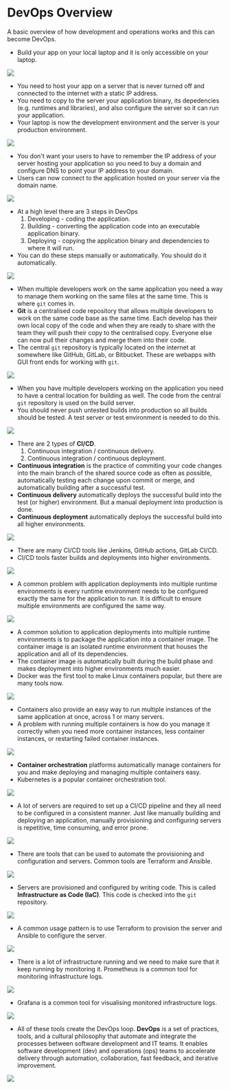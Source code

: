 # DevOps Overview

A basic overview of how development and operations works and this can become DevOps.

* Build your app on your local laptop and it is only accessible on your laptop.

![](images/devops01.png)

* You need to host your app on a server that is never turned off and connected to the internet with a static IP address.
* You need to copy to the server  your application binary, its depedencies (e.g. runtimes and libraries), and also configure the server so it can run your application.
* Your laptop is now the development environment and the server is your production environment.

![](images/devops02.png)

* You don't want your users to have to remember the IP address of your server hosting your application so you need to buy a domain and configure DNS to point your IP address to your domain.
* Users can now connect to the application hosted on your server via the domain name.

![](images/devops03.png)

* At a high level there are 3 steps in DevOps
  1. Developing - coding the application.
  2. Building - converting the application code into an executable application binary.
  3. Deploying - copying the application binary and dependencies to where it will run.
* You can do these steps manually or automatically. You should do it automatically.

![](images/devops04.png)

* When multiple developers work on the same application you need a way to manage them working on the same files at the same time. This is where `git` comes in.
* **Git** is a centralised code repository that allows multiple developers to work on the same code base as the same time. Each develop has their own local copy of the code and when they are ready to share with the team they will push their copy to the centralised copy. Everyone else can now pull their changes and merge them into their code.
* The central `git` repository is typically located on the internet at somewhere like GitHub, GitLab, or Bitbucket. These are webapps with GUI front ends for working with `git`.

![](images/devops05.png)

* When you have multiple developers working on the application you need to have a central location for building as well. The code from the central `git` repository is used on the build server.
* You should never push untested builds into production so all builds should be tested. A test server or test environment is needed to do this.

![](images/devops06.png)

* There are 2 types of **CI/CD**.
  1. Continuous integration / continuous delivery.
  2. Continuous integration / continuous deployment.
* **Continuous integration** is the practice of commiting your code changes into the main branch of the shared source code as often as possible, automatically testing each change upon commit or merge, and automatically building after a successful test.
* **Continuous delivery** automatically deploys the successful build into the test (or higher) environment. But a manual deployment into production is done.
* **Continuous deployment** automatically deploys the successful build into all higher environments.

![](images/devops07.png)

* There are many CI/CD tools like Jenkins, GitHub actions, GitLab CI/CD.
* CI/CD tools faster builds and deployments into higher environments.

![](images/devops08.png)

* A common problem with application deployments into multiple runtime environments is every runtime environment needs to be configured exactly the same for the application to run. It is difficult to ensure multiple environments are configured the same way.

![](images/devops09.png)

* A common solution to application deployments into multiple runtime environments is to package the application into a container image. The container image is an isolated runtime environment that houses the application and all of its dependencies.
* The container image is automatically built during the build phase and makes deployment into higher environments much easier.
* Docker was the first tool to make Linux containers popular, but there are many tools now.

![](images/devops10.png)

* Containers also provide an easy way to run multiple instances of the same application at once, across 1 or many servers.
* A problem with running multiple containers is how do you manage it correctly when you need more container instances, less container instances, or restarting failed container instances.

![](images/devops11.png)

* **Container orchestration** platforms automatically manage containers for you and make deploying and managing multiple containers easy.
* Kubernetes is a popular container orchestration tool.

![](images/devops12.png)

* A lot of servers are required to set up a CI/CD pipeline and they all need to be configured in a consistent manner. Just like manually building and deploying an application, manually provisioning and configuring servers is repetitive, time consuming, and error prone.

![](images/devops13.png)

* There are tools that can be used to automate the provisioning and configuration and servers. Common tools are Terraform and Ansible.

![](images/devops14.png)

* Servers are provisioned and configured by writing code. This is called **Infrastructure as Code (IaC)**. This code is checked into the `git` repository.

![](images/devops15.png)

* A common usage pattern is to use Terraform to provision the server and Ansible to configure the server.

![](images/devops16.png)

* There is a lot of infrastructure running and we need to make sure that it keep running by monitoring it. Prometheus is a common tool for monitoring infrastructure logs.

![](images/devops17.png)

* Grafana is a common tool for visualising monitored infrastructure logs.

![](images/devops18.png)

* All of these tools create the DevOps loop. **DevOps** is a set of practices, tools, and a cultural philosophy that automate and integrate the processes between software development and IT teams. It enables software development (dev) and operations (ops) teams to accelerate delivery through automation, collaboration, fast feedback, and iterative improvement.

![](images/devops19.png)
